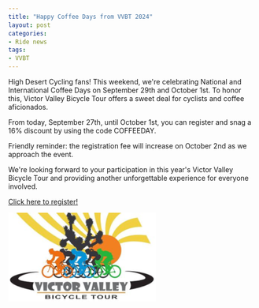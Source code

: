 ```yaml
---
title: "Happy Coffee Days from VVBT 2024"
layout: post
categories:
- Ride news
tags: 
- VVBT
---
```


High Desert Cycling fans! This weekend, we're celebrating National and International Coffee Days on September 29th and October 1st. To honor this, Victor Valley Bicycle Tour offers a sweet deal for cyclists and coffee aficionados.

From today, September 27th, until October 1st, you can register and snag a 16% discount by using the code COFFEEDAY.

Friendly reminder: the registration fee will increase on October 2nd as we approach the event.

We're looking forward to your participation in this year's Victor Valley Bicycle Tour and providing another unforgettable experience for everyone involved.

[Click here to register!](https://endurancecui.active.com/new/events/90255916/select-race?e4p=3e3943d9-9298-4b6a-8965-1c96b19e1c98&e4ts=1726920665&e4q=2dc2a586-d9d0-4942-923a-891a42e47a56&e4c=active&e4e=snawe00000000&e4h=f21e796572b66e7aa5125e3821af7e70&rcid=35553451-8680-42A6-9AC8-8A00BF858C2F&mrrId=82ebbbc5-50d9-4802-bd32-647aa2569532&e4rt=Safetynet&error=login_required&state=e067184d-bbd5-489c-a191-a7c86190b75e&_p=2521636921003788)

[![Victor Valley Bicycle Tour](/assets/img/2024/vvbt.png "Victor Valley Bicycle Tour")](https://www.active.com/orgs/victor-valley-bicycle-tour)
